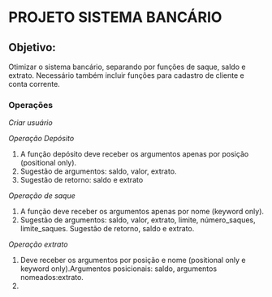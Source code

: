 # PROJETO SISTEMA BANCÁRIO

## Objetivo: 
   Otimizar o sistema bancário, separando por funções de saque, saldo e extrato. Necessário também incluir funções para cadastro de cliente e conta corrente. 

### Operações

*Criar usuário* 


*Operação Depósito* 

1. A função depósito deve receber os argumentos apenas por posição (positional only).
2. Sugestão de argumentos: saldo, valor, extrato. 
3. Sugestão de retorno: saldo e extrato

*Operação de saque*

1. A função deve receber os argumentos apenas por nome (keyword only).
2. Sugestão de argumentos: saldo, valor, extrato, limite, número_saques, limite_saques. Sugestão de retorno, saldo e extrato. 


*Operação extrato*

1. Deve receber os argumentos por posição e nome (positional only e keyword only).Argumentos posicionais: saldo, argumentos nomeados:extrato.
2. 
